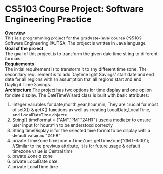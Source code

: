 # CS5103 Course Project: Software Engineering Practice

<div>
  <b>Overview</b>
  <br> 
  This is a programming project for the graduate-level course CS5103 Software Engineering @UTSA. The project is written in Java language. 
</div>

<div>
  <b>Goal of the project</b>
  <br>
  The goal of this project is to transform the given date time string to different formats.     
</div>

<!---
  1. Requirement Engineering: Write user stories and test cases of the program you are writing.
  2. Design: Adapt your software design based on new requirements posted later.
  3. Implementation: Implement your code based on version control system and make changes to implementation based on new requirements.
  4. Testing: Write unit tests for your classes.
  5. Tool Application: Apply code clone detection, static bug detection on your code base and report results.
--->

<div>
  <b>Requirements</b>
  <br>
  The initial requirement is to transform it to any different time zone. The secondary requirement is to add Daytime light Savings' start date and end date for all regions with an assumption that all regions start and end Daylight Time Savings. 
  <br>
</div>

<div>
  <b>Architecture</b>
  The project has two options for time display and one option for date display. The DateTimeWizard class is built with basic attributes: 
  <ol>
    <li> Integer variables for date,month,year,hour,min; They are crucial for most of setX() & getX() functions as well as creating LocalDate,LocalTime, and LocalDateTime objects</li>
    <li> String[] timeFormat = {"AM","PM","24HR"} used a mediator to ensure user input for hour:min to be understood correctly </li>
    <li> String timeDisplay is for the selected time format to be display with a default value as "24HR" </li>
    <li> private TimeZone timezone = TimeZone.getTimeZone("GMT-6:00"); //Similar to the previous attribute, it is for future usage & default timezone value is Central time</li>
    <li> private ZoneId zone</li>
    <li> private LocalDate date</li>
    <li> private LocalTime time</li>
  </ol>
</div>
